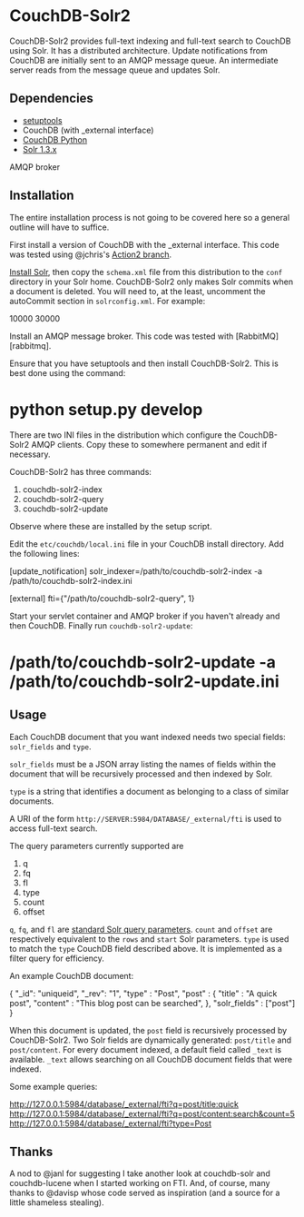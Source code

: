 CouchDB-Solr2
=============

CouchDB-Solr2 provides full-text indexing and full-text search to CouchDB
using Solr. It has a distributed architecture. Update notifications from
CouchDB are initially sent to an AMQP message queue. An intermediate server
reads from the message queue and updates Solr.

Dependencies
------------

* [setuptools][setuptools]
* CouchDB (with _external interface)
* [CouchDB Python][couchdb-python]
* [Solr 1.3.x][solr]

AMQP broker

Installation
------------

The entire installation process is not going to be covered here so a
general outline will have to suffice.

First install a version of CouchDB with the _external interface.
This code was tested using @jchris's [Action2 branch][action2].

[Install Solr](http://wiki.apache.org/solr/SolrInstall), then copy the
`schema.xml` file from this distribution to the `conf` directory in your Solr
home. CouchDB-Solr2 only makes Solr commits when a document is deleted. You
will need to, at the least, uncomment the autoCommit section in
`solrconfig.xml`. For example:

  <autoCommit> 
    <maxDocs>10000</maxDocs>
    <maxTime>30000</maxTime> 
  </autoCommit>

Install an AMQP message broker. This code was tested with [RabbitMQ][rabbitmq].

Ensure that you have setuptools and then install CouchDB-Solr2. This is best
done using the command:

  # python setup.py develop

There are two INI files in the distribution which configure the CouchDB-Solr2
AMQP clients. Copy these to somewhere permanent and edit if necessary.

CouchDB-Solr2 has three commands:

1. couchdb-solr2-index
1. couchdb-solr2-query
1. couchdb-solr2-update

Observe where these are installed by the setup script.

Edit the `etc/couchdb/local.ini` file in your CouchDB install directory. Add
the following lines:

  [update_notification]
  solr_indexer=/path/to/couchdb-solr2-index -a /path/to/couchdb-solr2-index.ini

  [external]
  fti={"/path/to/couchdb-solr2-query", 1}

Start your servlet container and AMQP broker if you haven't already and then
CouchDB. Finally run `couchdb-solr2-update`:

  # /path/to/couchdb-solr2-update -a /path/to/couchdb-solr2-update.ini

Usage
-----

Each CouchDB document that you want indexed needs two special fields:
`solr_fields` and `type`.

`solr_fields` must be a JSON array listing the names of fields within the
document that will be recursively processed and then indexed by Solr.

`type` is a string that identifies a document as belonging to a class of
similar documents.

A URI of the form `http://SERVER:5984/DATABASE/_external/fti` is used to
access full-text search.

The query parameters currently supported are

1. q
1. fq
1. fl
1. type
1. count
1. offset

`q`, `fq`, and `fl` are [standard Solr query parameters][solr-parameters]. `count` and `offset` are respectively equivalent
to the `rows` and `start` Solr parameters. `type` is used to match the `type`
CouchDB field described above. It is implemented as a filter query for
efficiency.

An example CouchDB document:

  {
    "_id": "uniqueid",
    "_rev": "1",
    "type" : "Post",
    "post" : {
      "title" : "A quick post",
      "content" : "This blog post can be searched",
    },
    "solr_fields" : ["post"]
  }

When this document is updated, the `post` field is recursively processed
by CouchDB-Solr2. Two Solr fields are dynamically generated:
`post/title` and `post/content`. For every document indexed, a default field
called `_text` is available. `_text` allows searching on all CouchDB document
fields that were indexed.

Some example queries:

  http://127.0.0.1:5984/database/_external/fti?q=post/title:quick
  http://127.0.0.1:5984/database/_external/fti?q=post/content:search&count=5
  http://127.0.0.1:5984/database/_external/fti?type=Post

Thanks
------

A nod to @janl for suggesting I take another look at couchdb-solr and
couchdb-lucene when I started working on FTI. And, of course, many thanks
to @davisp whose code served as inspiration (and a source for a little
shameless stealing).


[setuptools]: http://peak.telecommunity.com/DevCenter/setuptools
[couchdb-python]: http://code.google.com/p/couchdb-python/
[solr]: http://lucene.apache.org/solr/
[solr-parameters]: http://wiki.apache.org/solr/CommonQueryParameters
[action2]: http://github.com/jchris/couchdb/tree/action2
